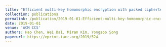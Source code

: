 ```yaml
---
title: "Efficient multi-key homomorphic encryption with packed ciphertexts with application to oblivious neural network inference"
collection: publications
permalink: /publication/2019-01-01-Efficient-multi-key-homomorphic-encryption-with-packed-ciphertexts-with-application-to-oblivious-neural-network-inference
date: 2019-01-01
venue: 'ACM CCS'
authors: Hao Chen, Wei Dai, Miran Kim, Yongsoo Song
paperurl: https://eprint.iacr.org/2019/524
---
```

